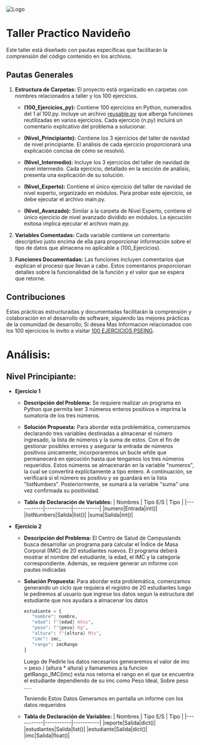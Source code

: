 
![Logo](https://www.python.org/static/img/python-logo.png)



# Taller Practico Navideño 

Este taller está diseñado con pautas específicas que facilitarán la comprensión del código contenido en los archivos.



## Pautas Generales


1. **Estructura de Carpetas:**
    El proyecto está organizado en carpetas con nombres relacionados a taller y los 100 ejercicios.

      - **(100_Ejercicios_py):**
         Contiene 100 ejercicios en Python, numerados del 1 al 100.py. Incluye un archivo [reusable.py](https://github.com/David-Albarracin/TallerNavidenoPython/blob/main/100_Ejercicios_py/reusable.py) que alberga funciones reutilizadas en varios ejercicios. Cada ejercicio (n.py) incluirá un comentario explicativo del problema a solucionar.

      - **(Nivel_Principiante):**
        Contiene los 3 ejercicios del taller de navidad de nivel principiante. El análisis de cada ejercicio proporcionará una explicación concisa de cómo se resolvió.

      - **(Nivel_Intermedio):**
         Incluye los 3 ejercicios del taller de navidad de nivel intermedio. Cada ejercicio, detallado en la sección de análisis, presenta una explicación de su solución.

      - **(Nivel_Experto):**
         Contiene el único ejercicio del taller de navidad de nivel experto, organizado en módulos. Para probar este ejercicio, se debe ejecutar el archivo main.py.

      - **(Nivel_Avanzado):**
         Similar a la carpeta de Nivel Experto, contiene el único ejercicio de nivel avanzado dividido en módulos. La ejecución exitosa implica ejecutar el archivo main.py.

3. **Variables Comentadas:**
    Cada variable contiene un comentario descriptivo justo encima de ella para proporcionar información sobre el tipo de datos que almacena no aplicable a (100_Ejercicios).

4. **Funciones Documentadas:**
    Las funciones incluyen comentarios que explican el proceso que llevan a cabo. Estos comentarios proporcionan detalles sobre la funcionalidad de la función y el valor que se espera que retorne.

## Contribuciones

Estas prácticas estructuradas y documentadas facilitarán la comprensión y colaboración en el desarrollo de software, siguiendo las mejores prácticas de la comunidad de desarrollo; Si desea Mas Informacion relacionados con los 100 ejercicios lo invito a visitar [100 EJERCICIOS PSEING](https://www.youtube.com/watch?v=3CNVzw4Kee0&list=PLtzBCV-VcS_TsqlBrmWoq_f0MR7WIpJS9&index=1).

# Análisis:

## Nivel Principiante:

-  **Ejercicio 1**

   - **Descripción del Problema:**
      Se requiere realizar un programa en Python que permita leer 3 números enteros positivos e imprima la sumatoria de los tres números.

   - **Solución Propuesta:**
      Para abordar esta problemática, comenzamos declarando tres variables destinadas a almacenar el número ingresado, la lista de números y la suma de estos. Con el fin de gestionar posibles errores y asegurar la entrada de números positivos únicamente, incorporaremos un bucle while que permanecerá en ejecución hasta que tengamos los tres números requeridos. Estos números se almacenarán en la variable "numeros", la cual se convertirá explícitamente a tipo entero. A continuación, se verificará si el número es positivo y se guardará en la lista "listNumbers". Posteriormente, se sumará a la variable "suma" una vez confirmada su positividad.
      

   - **Tabla de Declaración de Variables:**
      | Nombres   | Tipo E/S  |  Tipo     |
      |-----------|-----------|-----------|
      |numero|Entrada|int()|
      |listNumbers|Salida|list()|
      |suma|Salida|int()|


-  **Ejercicio 2**

   - **Descripción del Problema:**
      El Centro de Salud de Campuslands busca desarrollar un programa para calcular el Índice de Masa Corporal (IMC) de 20 estudiantes nuevos. El programa deberá mostrar el nombre del estudiante, la edad, el IMC y la categoría correspondiente. Además, se requiere generar un informe con pautas indicadas

   - **Solución Propuesta:**
      Para abordar esta problemática, comenzamos generando un ciclo que requiera el registro de 20 estudiantes luego le pediremos al usuario que ingrese los datos segun la estructura del estudiante que nos ayudara a almacenar los datos
      ```python
      estudiante = {
         "nombre": nombre,
         "edad": f"{edad} Años",
         "peso": f"{peso} Kg",
         "altura": f"{altura} Mts",
         "imc": imc,
         "rango": imcRango
      }
      ```
      Luego de Pedirle los datos necesarios generaremos el valor de imc = peso / (altura * altura) y llamaremos a la funcion getRango_IMC(imc) esta nos retorna el rango en el que se encuentra el estudiante dependiendo de su imc como Peso Ideal, Sobre peso .....

      Teniendo Estos Datos Generamos en pantalla un informe con los datos requeridos
      

   - **Tabla de Declaración de Variables:**
      | Nombres   | Tipo E/S  |  Tipo     |
      |-----------|-----------|-----------|
      |reporte|Salida|dict()|
      |estudiantes|Salida|list()|
      |estudiante|Salida|dict()|
      |imc|Salida|float()|